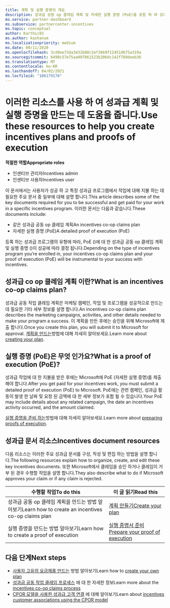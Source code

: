 ```yaml
---
title: 계획 및 실행 증명의 개요
description: 성과급 공동 op 클레임 계획 및 자세한 실행 증명 (PoE)을 포함 하 여 성과급에 필요한 주요 문서에 대해 알아봅니다.
ms.service: partner-dashboard
ms.subservice: partnercenter-incentives
ms.topic: conceptual
author: Karthic83
ms.author: kashanum
ms.localizationpriority: medium
ms.date: 09/11/2020
ms.openlocfilehash: 3cd9ee73da3432b88c2ef3669f12451d675a319a
ms.sourcegitcommit: 6498c57e75aa097861523b206dc142f789deeb36
ms.translationtype: MT
ms.contentlocale: ko-KR
ms.lasthandoff: 04/02/2021
ms.locfileid: "106179176"
---
```

# <a name="use-these-resources-to-help-you-create-incentives-plans-and-proofs-of-execution"></a><span data-ttu-id="30c78-103">이러한 리소스를 사용 하 여 성과급 계획 및 실행 증명을 만드는 데 도움을 줍니다.</span><span class="sxs-lookup"><span data-stu-id="30c78-103">Use these resources to help you create incentives plans and proofs of execution</span></span>

<span data-ttu-id="30c78-104">**적절한 역할**</span><span class="sxs-lookup"><span data-stu-id="30c78-104">**Appropriate roles**</span></span>

- <span data-ttu-id="30c78-105">인센티브 관리자</span><span class="sxs-lookup"><span data-stu-id="30c78-105">Incentives admin</span></span>
- <span data-ttu-id="30c78-106">인센티브 사용자</span><span class="sxs-lookup"><span data-stu-id="30c78-106">Incentives user</span></span>

<span data-ttu-id="30c78-107">이 문서에서는 사용자가 성공 하 고 특정 성과급 프로그램에서 작업에 대해 지불 하는 데 필요한 주요 문서 중 일부에 대해 설명 합니다.</span><span class="sxs-lookup"><span data-stu-id="30c78-107">This article describes some of the key documents required for you to be successful and get paid for your work in a specific incentives program.</span></span> <span data-ttu-id="30c78-108">이러한 문서는 다음과 같습니다.</span><span class="sxs-lookup"><span data-stu-id="30c78-108">These documents include:</span></span>

- <span data-ttu-id="30c78-109">같은 성과급 공동 op 클레임 계획</span><span class="sxs-lookup"><span data-stu-id="30c78-109">An incentives co-op claims plan</span></span>
- <span data-ttu-id="30c78-110">자세한 실행 증명 (PoE)</span><span class="sxs-lookup"><span data-stu-id="30c78-110">A detailed proof of execution (PoE)</span></span>

<span data-ttu-id="30c78-111">등록 하는 성과급 프로그램의 유형에 따라, PoE ()에 대 한 성과급 공동 op 클레임 계획 및 실행 증명 ()이 성공에 따라 결정 됩니다.</span><span class="sxs-lookup"><span data-stu-id="30c78-111">Depending on the type of incentives program you’re enrolled in, your incentives co-op claims plan and your proof of execution (PoE) will be instrumental to your success with incentives.</span></span>

## <a name="what-is-an-incentives-co-op-claims-plan"></a><span data-ttu-id="30c78-112">성과급 co op 클레임 계획 이란?</span><span class="sxs-lookup"><span data-stu-id="30c78-112">What is an incentives co-op claims plan?</span></span>

<span data-ttu-id="30c78-113">성과급 공동 작업 클레임 계획은 마케팅 캠페인, 작업 및 프로그램을 성공적으로 만드는 데 필요한 기타 세부 정보를 설명 합니다.</span><span class="sxs-lookup"><span data-stu-id="30c78-113">An incentives co-op claims plan describes the marketing campaigns, activities, and other details needed to make your program a success.</span></span> <span data-ttu-id="30c78-114">이 계획을 만든 후에는 승인을 위해 Microsoft에 제출 합니다.</span><span class="sxs-lookup"><span data-stu-id="30c78-114">Once you create this plan, you will submit it to Microsoft for approval.</span></span> <span data-ttu-id="30c78-115">[계획을 만드는](incentives-create-your-plan.md)방법에 대해 자세히 알아보세요.</span><span class="sxs-lookup"><span data-stu-id="30c78-115">Learn more about [creating your plan](incentives-create-your-plan.md).</span></span>

## <a name="what-is-a-proof-of-execution-poe"></a><span data-ttu-id="30c78-116">실행 증명 (PoE)은 무엇 인가요?</span><span class="sxs-lookup"><span data-stu-id="30c78-116">What is a proof of execution (PoE)?</span></span>

<span data-ttu-id="30c78-117">성과급 작업에 대 한 지불을 받은 후에는 Microsoft에 PoE (자세한 실행 증명)를 제출 해야 합니다.</span><span class="sxs-lookup"><span data-stu-id="30c78-117">After you get paid for your incentives work, you must submit a detailed proof of execution (PoE) to Microsoft.</span></span> <span data-ttu-id="30c78-118">PoE에는 관련 캠페인, 성과급 활동이 발생 한 날짜 및 요청 된 금액에 대 한 세부 정보가 포함 될 수 있습니다.</span><span class="sxs-lookup"><span data-stu-id="30c78-118">Your PoE may include details about any related campaign, the date an incentives activity occurred, and the amount claimed.</span></span> 

<span data-ttu-id="30c78-119">[실행 증명을 준비 하는](incentives-prepare-your-proof-of-execution.md)방법에 대해 자세히 알아보세요.</span><span class="sxs-lookup"><span data-stu-id="30c78-119">Learn more about [preparing proofs of execution](incentives-prepare-your-proof-of-execution.md).</span></span>

## <a name="incentives-document-resources"></a><span data-ttu-id="30c78-120">성과급 문서 리소스</span><span class="sxs-lookup"><span data-stu-id="30c78-120">Incentives document resources</span></span>

<span data-ttu-id="30c78-121">다음 리소스는 이러한 주요 성과급 문서를 구성, 작성 및 편집 하는 방법을 설명 합니다.</span><span class="sxs-lookup"><span data-stu-id="30c78-121">The following resources explain how to organize, create, and edit these key incentives documents.</span></span> <span data-ttu-id="30c78-122">또한 Microsoft에서 클레임을 승인 하거나 클레임이 거부 된 경우 수행할 작업을 설명 합니다.</span><span class="sxs-lookup"><span data-stu-id="30c78-122">They also describe what to do if Microsoft approves your claim or if any claim is rejected.</span></span>

|  <span data-ttu-id="30c78-123">**수행할 작업**</span><span class="sxs-lookup"><span data-stu-id="30c78-123">**To do this**</span></span>  |  <span data-ttu-id="30c78-124">**이 글 읽기**</span><span class="sxs-lookup"><span data-stu-id="30c78-124">**Read this**</span></span>  |
|--------------|-----------|
| <span data-ttu-id="30c78-125">성과급 공동 op 클레임 계획을 만드는 방법 알아보기</span><span class="sxs-lookup"><span data-stu-id="30c78-125">Learn how to create an incentives co-op claims plan</span></span> | [<span data-ttu-id="30c78-126">계획 만들기</span><span class="sxs-lookup"><span data-stu-id="30c78-126">Create your plan</span></span>](incentives-create-your-plan.md)  |
<span data-ttu-id="30c78-127">실행 증명을 만드는 방법 알아보기</span><span class="sxs-lookup"><span data-stu-id="30c78-127">Learn how to create a proof of execution</span></span> | [<span data-ttu-id="30c78-128">실행 증명서 준비</span><span class="sxs-lookup"><span data-stu-id="30c78-128">Prepare your proof of execution</span></span>](incentives-prepare-your-proof-of-execution.md)  |

## <a name="next-steps"></a><span data-ttu-id="30c78-129">다음 단계</span><span class="sxs-lookup"><span data-stu-id="30c78-129">Next steps</span></span>

- <span data-ttu-id="30c78-130">[사용자 고유의 요금제를 만드는](incentives-create-your-plan.md) 방법 알아보기</span><span class="sxs-lookup"><span data-stu-id="30c78-130">Learn how to [create your own plan](incentives-create-your-plan.md)</span></span>
- <span data-ttu-id="30c78-131">[성과급 공동 작업 클레임 프로세스](claims-overview.md) 에 대 한 자세한 정보</span><span class="sxs-lookup"><span data-stu-id="30c78-131">Learn more about the [incentives co-op claims process](claims-overview.md)</span></span>
- <span data-ttu-id="30c78-132">[CPOR 모델을 사용한 성과급 고객 연결](submit-osa-claim.md) 에 대해 알아보기</span><span class="sxs-lookup"><span data-stu-id="30c78-132">Learn about [incentives customer associations using the CPOR model](submit-osa-claim.md)</span></span>